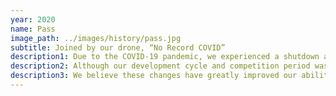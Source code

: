 ```yaml
---
year: 2020
name: Pass
image_path: ../images/history/pass.jpg
subtitle: Joined by our drone, “No Record COVID”
description1: Due to the COVID-19 pandemic, we experienced a shutdown and saw a shift in the 2020 RoboBoat competition format to a virtual one.
description2: Although our development cycle and competition period was disappointedly cut short, we believe we have made many important improvements to our design. With new hardware, a reworked sensor suite, and a modified hull form, we looked to bring our autonomous boat design to the next level of professional design.
description3: We believe these changes have greatly improved our ability to tackle the challenges of the Roboboat competition and have enabled future improvements and successes.
---
```

